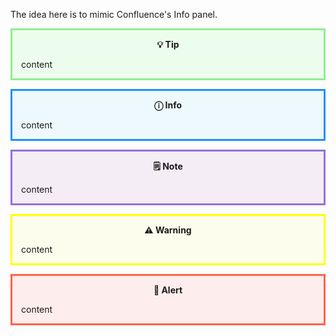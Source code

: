 <!-- markdownlint-disable-file MD041 -->

The idea here is to mimic Confluence's Info panel.

<style>
  .info-block {
    margin: 1em 0;
    padding: 1em 1em 0;
  }
  .info-block header {
    font-weight: bold;
    margin-bottom: 0.5em;
  }
  .alert {
    background-color: rgba(255,0,0,0.0625);    /* red #FF0000 rgb(255,0,0) */
    border: solid tomato;                      /* tomato #FF6347 rgb(255,99,71) */
  }
  .info {
    background-color: rgba(0,191,255,0.0625);  /* deepSkyBlue #00BFFF rgb(0,191,255) */
    border: solid dodgerBlue;                  /* dodgerBlue #1E90FF rgb(30,144,255) */
  }
  .note {
    background-color: rgba(128,0,128,0.0625);  /* purple #800080 rgb(128,0,128) */
    border: solid mediumPurple;                /* mediumPurple #9370DB rgb(147,112,219) */
  }
  .tip {
    background-color: rgba(0,255,0,0.0625);    /* green #00FF00 rgb(0,255,0) */
    border: solid lightGreen;                  /* lightGreen #90EE90 rgb(144,238,144) */
  }
  .warning {
    background-color: rgba(255,255,0,0.0625);  /* yellow #FFFF00 rgb(255,255,0) */
    border: solid yellow;                      /* yellow #FFFF00 rgb(255,255,0) */
  }
</style>

<div class="info-block tip">
  <header>💡 Tip</header>

content

</div>

<div class="info-block info">
  <header>ⓘ Info</header>

content

</div>

<div class="info-block note">
  <header>🗒 Note</header>

content

</div>

<div class="info-block warning">
  <header>⚠ Warning</header>

content

</div>

<div class="info-block alert">
  <header>🛑 Alert</header>

content

</div>
